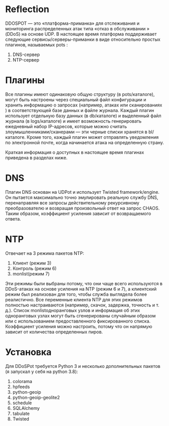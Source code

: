 # Reflection
DDOSPOT — это «платформа-приманка» для отслеживания и мониторинга распределенных атак типа «отказ в обслуживании » (DDoS) на основе UDP. В настоящее время платформа поддерживает следующие сервисы/серверы-приманки в виде относительно простых плагинов, называемых pots :

1) DNS-сервер
2) NTP-сервер

# Плагины
Все плагины имеют одинаковую общую структуру (в pots/каталоге), могут быть настроены через специальный файл конфигурации и хранить информацию о запросах (например, атаках или сканированиях ) в соответствующей базе данных и файле журнала. Каждый плагин использует отдельную базу данных (в db/каталоге) и выделенный файл журнала (в logs/каталоге) и имеет возможность генерировать ежедневный набор IP-адресов, которые можно считать злоумышленниками/сканерами — эти черные списки хранятся в bl/каталоге. Кроме того, каждый плагин может отправлять уведомления по электронной почте, когда начинается атака на определенную страну.

Краткая информация о доступных в настоящее время плагинах приведена в разделах ниже.

# DNS
Плагин DNS основан на UDPot и использует Twisted framework/engine. Он пытается максимально точно эмулировать реальную службу DNS, перенаправляя все запросы действительному рекурсивному преобразователю и возвращая произвольный ответ на запрос CHAOS. Таким образом, коэффициент усиления зависит от возвращаемого ответа.

# NTP
Отвечает на 3 режима пакетов NTP:

1) Клиент (режим 3)
2) Контроль (режим 6)
3) monlist(режим 7)

Эти режимы были выбраны потому, что они чаще всего используются в DDoS-атаках на основе усиления на NTP (режим 6 и 7), а клиентский режим был реализован для того, чтобы служба выглядела более реалистично. Все переменные клиента NTP для этих режимов полностью настраиваются (например, скачок, задержка, точность и т. д.). Список monlistодноранговых узлов и информация об этих одноранговых узлах могут быть сгенерированы случайным образом или с использованием предоставленного фиксированного списка. Коэффициент усиления можно настроить, потому что он напрямую зависит от количества определенных пиров.

# Установка
Для DDoSPot требуется Python 3 и несколько дополнительных пакетов (я запускал у себя на python 3.8):

1) colorama
2) hpfeeds
3) python-geoip
4) python-geoip-geolite2
5) schedule
6) SQLAlchemy
7) tabulate
8) Twisted
